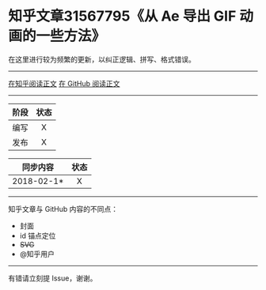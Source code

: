 知乎文章31567795《从 Ae 导出 GIF 动画的一些方法》
========================================

在这里进行较为频繁的更新，以纠正逻辑、拼写、格式错误。

----

[在知乎阅读正文](//zhuanlan.zhihu.com/p/31567795)
[在 GitHub 阅读正文](md4GitHub.md)

----

| 阶段 | 状态 |
|-|:-:|
| 编写 | X |
| 发布 | X |

| 同步内容 | 状态 |
|-|:-:|
| 2018-02-1* | X |

----

知乎文章与 GitHub 内容的不同点：
* 封面
* id 锚点定位
* ~~SVG~~
* @知乎用户

----

有错请立刻提 Issue，谢谢。
